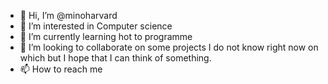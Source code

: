 - 👋 Hi, I’m @minoharvard
- 👀 I’m interested in Computer science
- 🌱 I’m currently learning hot to programme
- 💞️ I’m looking to collaborate on some projects I do not know right now on which but I hope that I can think of something.
- 📫 How to reach me 

<!---
minoharvard/minoharvard is a ✨ special ✨ repository because its `README.md` (this file) appears on your GitHub profile.
You can click the Preview link to take a look at your changes.
--->
